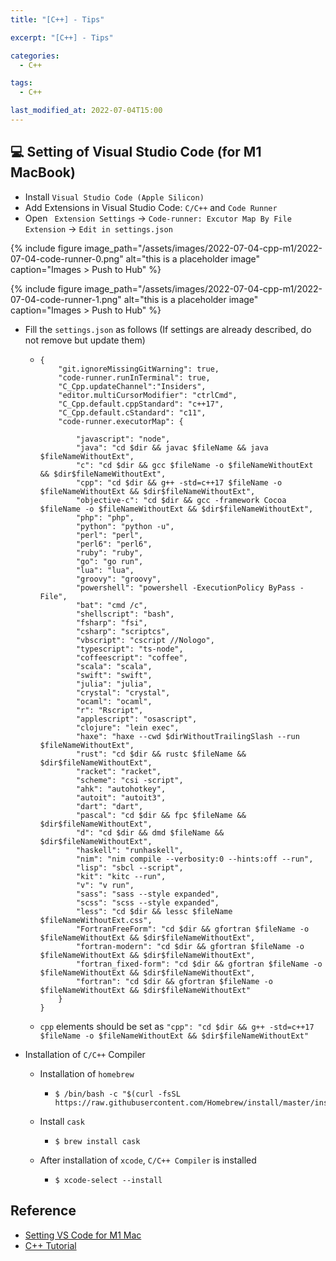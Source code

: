 ```yaml
---
title: "[C++] - Tips"

excerpt: "[C++] - Tips"

categories:
  - C++

tags:
  - C++

last_modified_at: 2022-07-04T15:00
---
```


## 💻 Setting of Visual Studio Code (for M1 MacBook)

- Install ```Visual Studio Code (Apple Silicon)```
- Add Extensions in Visual Studio Code: ```C/C++``` and ```Code Runner```
- Open ``` Extension Settings```  → ```Code-runner: Excutor Map By File Extension``` →  ```Edit in settings.json```

{% include figure image_path="/assets/images/2022-07-04-cpp-m1/2022-07-04-code-runner-0.png" alt="this is a placeholder image" caption="Images > Push to Hub" %}

{% include figure image_path="/assets/images/2022-07-04-cpp-m1/2022-07-04-code-runner-1.png" alt="this is a placeholder image" caption="Images > Push to Hub" %}

- Fill the ```settings.json``` as follows (If settings are already described, do not remove but update them)

  - ```
    {
        "git.ignoreMissingGitWarning": true,
        "code-runner.runInTerminal": true,      
        "C_Cpp.updateChannel":"Insiders",
        "editor.multiCursorModifier": "ctrlCmd",
        "C_Cpp.default.cppStandard": "c++17",
        "C_Cpp.default.cStandard": "c11",
        "code-runner.executorMap": {
            
            "javascript": "node",
            "java": "cd $dir && javac $fileName && java $fileNameWithoutExt",
            "c": "cd $dir && gcc $fileName -o $fileNameWithoutExt && $dir$fileNameWithoutExt",
            "cpp": "cd $dir && g++ -std=c++17 $fileName -o $fileNameWithoutExt && $dir$fileNameWithoutExt",
            "objective-c": "cd $dir && gcc -framework Cocoa $fileName -o $fileNameWithoutExt && $dir$fileNameWithoutExt",
            "php": "php",
            "python": "python -u",
            "perl": "perl",
            "perl6": "perl6",
            "ruby": "ruby",
            "go": "go run",
            "lua": "lua",
            "groovy": "groovy",
            "powershell": "powershell -ExecutionPolicy ByPass -File",
            "bat": "cmd /c",
            "shellscript": "bash",
            "fsharp": "fsi",
            "csharp": "scriptcs",
            "vbscript": "cscript //Nologo",
            "typescript": "ts-node",
            "coffeescript": "coffee",
            "scala": "scala",
            "swift": "swift",
            "julia": "julia",
            "crystal": "crystal",
            "ocaml": "ocaml",
            "r": "Rscript",
            "applescript": "osascript",
            "clojure": "lein exec",
            "haxe": "haxe --cwd $dirWithoutTrailingSlash --run $fileNameWithoutExt",
            "rust": "cd $dir && rustc $fileName && $dir$fileNameWithoutExt",
            "racket": "racket",
            "scheme": "csi -script",
            "ahk": "autohotkey",
            "autoit": "autoit3",
            "dart": "dart",
            "pascal": "cd $dir && fpc $fileName && $dir$fileNameWithoutExt",
            "d": "cd $dir && dmd $fileName && $dir$fileNameWithoutExt",
            "haskell": "runhaskell",
            "nim": "nim compile --verbosity:0 --hints:off --run",
            "lisp": "sbcl --script",
            "kit": "kitc --run",
            "v": "v run",
            "sass": "sass --style expanded",
            "scss": "scss --style expanded",
            "less": "cd $dir && lessc $fileName $fileNameWithoutExt.css",
            "FortranFreeForm": "cd $dir && gfortran $fileName -o $fileNameWithoutExt && $dir$fileNameWithoutExt",
            "fortran-modern": "cd $dir && gfortran $fileName -o $fileNameWithoutExt && $dir$fileNameWithoutExt",
            "fortran_fixed-form": "cd $dir && gfortran $fileName -o $fileNameWithoutExt && $dir$fileNameWithoutExt",
            "fortran": "cd $dir && gfortran $fileName -o $fileNameWithoutExt && $dir$fileNameWithoutExt"
        }
    }
    ```

  - ```cpp``` elements should be set as ```"cpp": "cd $dir && g++ -std=c++17 $fileName -o $fileNameWithoutExt && $dir$fileNameWithoutExt"```

- Installation of ```C/C++``` Compiler

  - Installation of ```homebrew```

    - ```
      $ /bin/bash -c "$(curl -fsSL https://raw.githubusercontent.com/Homebrew/install/master/install.sh)"
      ```

  - Install ```cask```

    - ```
      $ brew install cask
      ```

  - After installation of ```xcode```, ```C/C++ Compiler``` is installed

    - ```
      $ xcode-select --install
      ```



## Reference

- [Setting VS Code for M1 Mac](https://stg0123.github.io/study/5/)
- [C++ Tutorial](https://min-zero.tistory.com/entry/C-%EA%B8%B0%EB%B3%B8-%EA%B3%B5%EB%B6%80%EC%A0%95%EB%A6%AC-1-C-%ED%94%84%EB%A1%9C%EA%B7%B8%EB%9E%98%EB%B0%8D-%EC%A4%80%EB%B9%84-%EB%8B%A8%EA%B3%84?category=824232)

